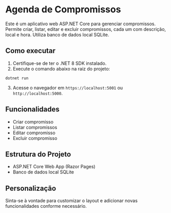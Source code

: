 # Agenda de Compromissos

Este é um aplicativo web ASP.NET Core para gerenciar compromissos. Permite criar, listar, editar e excluir compromissos, cada um com descrição, local e hora. Utiliza banco de dados local SQLite.

## Como executar

1. Certifique-se de ter o .NET 8 SDK instalado.
2. Execute o comando abaixo na raiz do projeto:

```
dotnet run
```

3. Acesse o navegador em `https://localhost:5001` ou `http://localhost:5000`.

## Funcionalidades
- Criar compromisso
- Listar compromissos
- Editar compromisso
- Excluir compromisso

## Estrutura do Projeto
- ASP.NET Core Web App (Razor Pages)
- Banco de dados local SQLite

## Personalização
Sinta-se à vontade para customizar o layout e adicionar novas funcionalidades conforme necessário.
